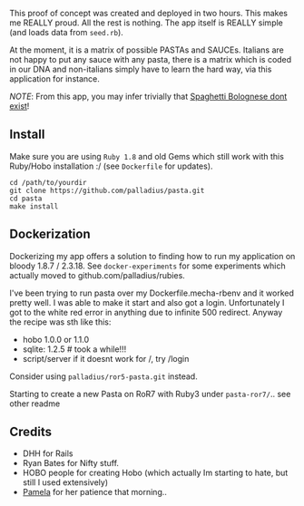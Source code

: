This proof of concept was created and deployed in two hours.
This makes me REALLY proud. All the rest is nothing.
The app itself is REALLY simple (and loads data from `seed.rb`).

At the moment, it is a matrix of possible PASTAs and SAUCEs.
Italians are not happy to put any sauce with any pasta, there is a matrix which is coded in our DNA
and non-italians simply have to learn the hard way, via this application for instance.

*NOTE*: From this app, you may infer trivially that [Spaghetti Bolognese dont exist](http://www.palladius.it/index.php?option=com_content&view=article&id=177:spaghetti-bolognese-dont-exist&catid=30:english-contents&Itemid=67)!

## Install

Make sure you are using `Ruby 1.8` and old Gems which still work with this Ruby/Hobo installation :/ (see `Dockerfile` for updates).

	cd /path/to/yourdir
	git clone https://github.com/palladius/pasta.git
	cd pasta
	make install

## Dockerization

Dockerizing my app offers a solution to finding how to run my application on bloody 1.8.7 / 2.3.18.
See `docker-experiments` for some experiments which actually moved to github.com/palladius/rubies.

I've been trying to run pasta over my Dockerfile.mecha-rbenv and it worked pretty well. I was able to
make it start and also got a login. Unfortunately I got to the white red error in anything due to infinite
500 redirect. Anyway the recipe was sth like this:

* hobo 1.0.0 or 1.1.0
* sqlite: 1.2.5     # took a while!!!
* script/server if it doesnt work for /, try /login

Consider using `palladius/ror5-pasta.git` instead.

Starting to create a new Pasta on RoR7 with Ruby3 under `pasta-ror7/`.. see other readme

## Credits

- DHH for Rails
- Ryan Bates for Nifty stuff.
- HOBO people for creating Hobo (which actually Im starting to hate, but still I used extensively)
- [Pamela](https://www.facebook.com/pamela.emydio) for her patience that morning..
